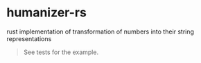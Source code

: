 # humanizer-rs
rust implementation of transformation of numbers into their string representations

>See tests for the example.
